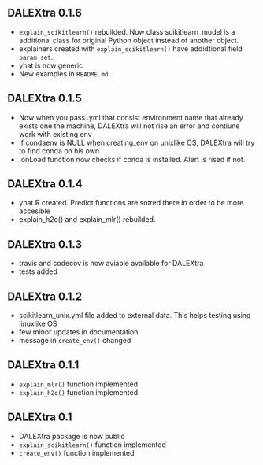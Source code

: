 DALEXtra 0.1.6
----------------------------------------------------------------
* `explain_scikitlearn()` rebuilded. Now class scikitlearn_model is a additional class for original Python object instead of another object.
* explainers created with `explain_scikitlearn()` have addidtional field `param_set`.
* yhat is now generic
* New examples in `README.md`

DALEXtra 0.1.5
----------------------------------------------------------------
* Now when you pass .yml that consist environment name that already exists one the machine, DALEXtra will not rise an error and contiune work with existing env
* If condaenv is NULL when creating_env on unixlike OS, DALEXtra will try to find conda on his own
* .onLoad function now checks if conda is installed. Alert is rised if not.

DALEXtra 0.1.4
----------------------------------------------------------------
* yhat.R created. Predict functions are sotred there in order to be more accesible
* explain_h2o() and explain_mlr() rebuilded. 

DALEXtra 0.1.3
----------------------------------------------------------------
* travis and codecov is now aviable available for DALEXtra
* tests added

DALEXtra 0.1.2
----------------------------------------------------------------
* scikitlearn_unix.yml file added to external data. This helps testing using linuxlike OS
* few minor updates in documentation
* message in `create_env()` changed

DALEXtra 0.1.1
----------------------------------------------------------------
* `explain_mlr()` function implemented
* `explain_h2o()` function implemented

DALEXtra 0.1
----------------------------------------------------------------
* DALEXtra package is now public
* `explain_scikitlearn()` function implemented
* `create_env()` function implemented

